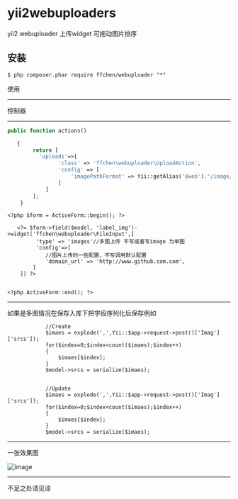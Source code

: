 yii2webuploaders
==========
yii2 webuploader 上传widget  可拖动图片排序

安装
------------
```
$ php composer.phar require ffchen/webuploader "*"

```

使用

------------
控制器

------------
```php
public function actions()

   {
        return [
          'uploads'=>[
                'class' => 'ffchen\webuploader\UploadAction',
                'config' => [
                    'imagePathFormat' => Yii::getAlias('@web')."/image/{yyyy}{mm}{dd}/{time}{rand:6}",
                ]
            ]
        ];
    }

```

```
<?php $form = ActiveForm::begin(); ?>
        
   <?= $form->field($model, 'label_img')->widget('ffchen\webuploader\FileInput',[
         'type' => 'images'//多图上传 不写或者写image 为单图
         'config'=>[
            //图片上传的一些配置，不写调用默认配置
            'domain_url' => 'http://www.github.com.com',
        ]
    ]) ?>
    
    
<?php ActiveForm::end(); ?>
```
------------
如果是多图情况在保存入库下把字段序列化后保存例如

```
            //Create
            $imaes = explode(',',Yii::$app->request->post()['Imag']['srcs']);
            for($index=0;$index<count($imaes);$index++)
            {
                $imaes[$index];
            }
            $model->srcs = serialize($imaes);
            
            
            //Update
            $imaes = explode(',',Yii::$app->request->post()['Imag']['srcs']);
            for($index=0;$index<count($imaes);$index++)
            {
                $imaes[$index];
            }
            $model->srcs = serialize($imaes);
```
------------
一张效果图

 ![image](https://github.com/ffchen1227/yii2webuploader/20170608110057.jpg)

------------
不足之处请见谅
